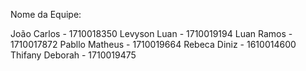 Nome da Equipe:

João Carlos - 1710018350
Levyson Luan - 1710019194
Luan Ramos - 1710017872
Pabllo Matheus - 1710019664
Rebeca Diniz -  1610014600
Thifany Deborah - 1710019475
